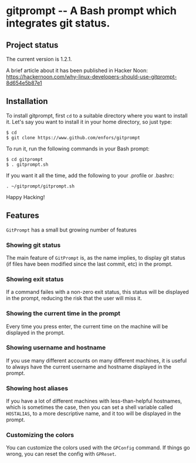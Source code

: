 # gitprompt -- A Bash prompt which integrates git status.

## Project status

The current version is 1.2.1.

A brief article about it has been published in Hacker Noon:
https://hackernoon.com/why-linux-developers-should-use-gitprompt-8d654e5b87e1

## Installation

To install gitprompt, first `cd` to a suitable directory where you want to
install it. Let's say you want to install it in your home directory, so
just type:

    $ cd
    $ git clone https://www.github.com/enfors/gitprompt
    
To run it, run the following commands in your Bash prompt:

    $ cd gitprompt
    $ . gitprompt.sh

If you want it all the time, add the following to your .profile or .bashrc:

    . ~/gitprompt/gitprompt.sh

Happy Hacking!

## Features

`GitPrompt` has a small but growing number of features

### Showing git status

The main feature of `GitPrompt` is, as the name implies, to display
git status (if files have been modified since the last commit, etc) in
the prompt.

### Showing exit status

If a command failes with a non-zero exit status, this status will be
displayed in the prompt, reducing the risk that the user will miss it.

### Showing the current time in the prompt

Every time you press enter, the current time on the machine will be
displayed in the prompt.

### Showing username and hostname

If you use many different accounts on many different machines, it is
useful to always have the current username and hostname displayed in
the prompt.

### Showing host aliases

If you have a lot of different machines with less-than-helpful
hostnames, which is sometimes the case, then you can set a shell
variable called `HOSTALIAS`, to a more descriptive name, and it too
will be displayed in the prompt.

### Customizing the colors

You can customize the colors used with the `GPConfig` command. If things
go wrong, you can reset the config with `GPReset`.

